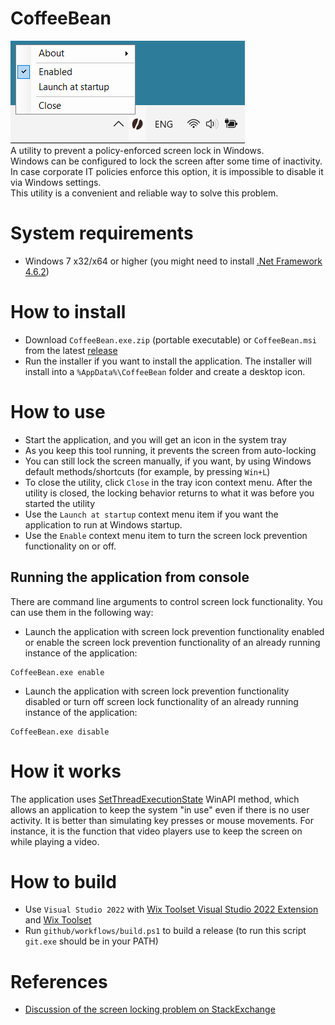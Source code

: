 # CoffeeBean
![Screenshot](doc/Screenshot.png)<br>
A utility to prevent a policy-enforced screen lock in Windows.<br>
Windows can be configured to lock the screen after some time of inactivity.<br>
In case corporate IT policies enforce this option, it is impossible to disable it via Windows settings.<br>
This utility is a convenient and reliable way to solve this problem.

# System requirements
* Windows 7 x32/x64 or higher (you might need to install [.Net Framework 4.6.2](https://dotnet.microsoft.com/en-us/download/dotnet-framework/thank-you/net462-web-installer))

# How to install
* Download `CoffeeBean.exe.zip` (portable executable) or `CoffeeBean.msi` from the latest [release](https://github.com/PolarGoose/CoffeeBean/releases)
* Run the installer if you want to install the application. The installer will install into a `%AppData%\CoffeeBean` folder and create a desktop icon.

# How to use
* Start the application, and you will get an icon in the system tray
* As you keep this tool running, it prevents the screen from auto-locking
* You can still lock the screen manually, if you want, by using Windows default methods/shortcuts (for example, by pressing `Win+L`)
* To close the utility, click `Close` in the tray icon context menu. After the utility is closed, the locking behavior returns to what it was before you started the utility
* Use the `Launch at startup` context menu item if you want the application to run at Windows startup.
* Use the `Enable` context menu item to turn the screen lock prevention functionality on or off.

## Running the application from console
There are command line arguments to control screen lock functionality. You can use them in the following way:
* Launch the application with screen lock prevention functionality enabled or enable the screen lock prevention functionality of an already running instance of the application:
```
CoffeeBean.exe enable
```
* Launch the application with screen lock prevention functionality disabled or turn off screen lock functionality of an already running instance of the application:
```
CoffeeBean.exe disable
```

# How it works
The application uses [SetThreadExecutionState](https://docs.microsoft.com/en-us/windows/win32/api/winbase/nf-winbase-setthreadexecutionstate) WinAPI method, which allows an application to keep the system "in use" even if there is no user activity. It is better than simulating key presses or mouse movements. For instance, it is the function that video players use to keep the screen on while playing a video.

# How to build
* Use `Visual Studio 2022` with [Wix Toolset Visual Studio 2022 Extension](https://marketplace.visualstudio.com/items?itemName=WixToolset.WixToolsetVisualStudio2022Extension) and [Wix Toolset](https://wixtoolset.org/releases/)
* Run `github/workflows/build.ps1` to build a release (to run this script `git.exe` should be in your PATH)

# References
* [Discussion of the screen locking problem on StackExchange](https://superuser.com/questions/329758/how-can-i-prevent-a-policy-enforced-screen-lock-in-windows)
